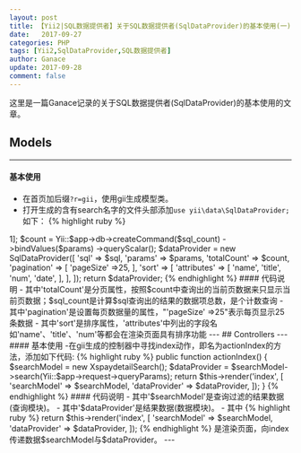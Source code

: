 ```yaml
---
layout: post
title: 【Yii2|SQL数据提供者】关于SQL数据提供者(SqlDataProvider)的基本使用(一)
date:   2017-09-27
categories: PHP
tags: [Yii2,SqlDataProvider,SQL数据提供者]
author: Ganace
update: 2017-09-28
comment: false
---
```


这里是一篇Ganace记录的关于SQL数据提供者(SqlDataProvider)的基本使用的文章。


## Models

---
####  基本使用

- 在首页加后缀`?r=gii`，使用gii生成模型类。
- 打开生成的含有search名字的文件头部添加`use yii\data\SqlDataProvider;`如下：
{% highlight ruby %}

<?php
namespace app\models;
use Yii;
use yii\base\Model;
use yii\data\ActiveDataProvider;
use yii\data\SqlDataProvider;
//...

{% endhighlight %}
-在生成的含有search名字的模型类中，寻找search方法,没有则自己添加在search方法中添加如下代码：
{% highlight ruby %}

$sql = 'SELECT * FROM `post` WHERE `date` LIKE '2017%''
$sql_count = 'SELECT COUNT(\*) `post` WHERE `date` LIKE '2017%'';
$params=[':one' => 1];
$count = Yii::$app->db->createCommand($sql_count)
    ->bindValues($params)
    ->queryScalar();
$dataProvider = new SqlDataProvider([
    'sql' => $sql,
    'params' => $params,
    'totalCount' => $count,
    'pagination' => [
        'pageSize' =>25,
    ],
    'sort' => [
        'attributes' => [
            'name',
            'title',
            'num',
            'date',
        ],
    ],
]);
return $dataProvider;

{% endhighlight %}

####  代码说明

- 其中'totalCount'是分页属性，按照$count中查询出的当前页数据来只显示当前页数据；$sql_count是计算$sql查询出的结果的数据项总数，是个计数查询

- 其中'pagination'是设置每页数据量的属性，"'pageSize' =>25"表示每页显示25条数据

- 其中'sort'是排序属性，'attributes'中列出的字段名如'name'、'title'、'num'等都会在渲染页面具有排序功能

---

## Controllers

---
####  基本使用

-在gii生成的控制器中寻找index动作，即名为actionIndex的方法，添加如下代码:
{% highlight ruby %}

public function actionIndex()
{
    $searchModel = new XspaydetailSearch();
    $dataProvider = $searchModel->search(Yii::$app->request->queryParams);
    return $this->render('index', [
        'searchModel' => $searchModel,
        'dataProvider' => $dataProvider,
    ]);
}

{% endhighlight %}

####  代码说明

- 其中'$searchModel'是查询过滤的结果数据(查询模块)。

- 其中'$dataProvider'是结果数据(数据模块)。

- 其中
{% highlight ruby %}
return $this->render('index', [
    'searchModel' => $searchModel,
    'dataProvider' => $dataProvider,
]);
{% endhighlight %}
是渲染页面，向index传递数据$searchModel与$dataProvider。

---

